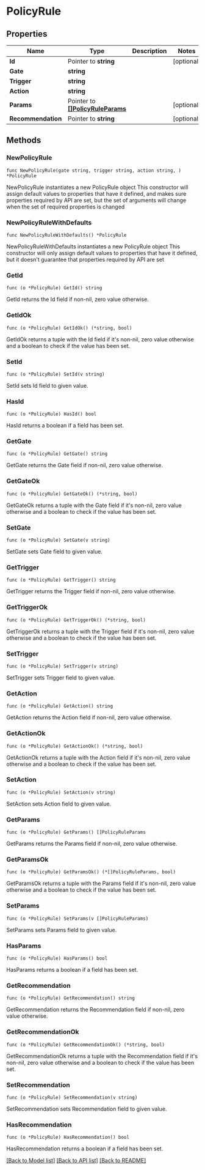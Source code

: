 # PolicyRule

## Properties

Name | Type | Description | Notes
------------ | ------------- | ------------- | -------------
**Id** | Pointer to **string** |  | [optional] 
**Gate** | **string** |  | 
**Trigger** | **string** |  | 
**Action** | **string** |  | 
**Params** | Pointer to [**[]PolicyRuleParams**](PolicyRuleParams.md) |  | [optional] 
**Recommendation** | Pointer to **string** |  | [optional] 

## Methods

### NewPolicyRule

`func NewPolicyRule(gate string, trigger string, action string, ) *PolicyRule`

NewPolicyRule instantiates a new PolicyRule object
This constructor will assign default values to properties that have it defined,
and makes sure properties required by API are set, but the set of arguments
will change when the set of required properties is changed

### NewPolicyRuleWithDefaults

`func NewPolicyRuleWithDefaults() *PolicyRule`

NewPolicyRuleWithDefaults instantiates a new PolicyRule object
This constructor will only assign default values to properties that have it defined,
but it doesn't guarantee that properties required by API are set

### GetId

`func (o *PolicyRule) GetId() string`

GetId returns the Id field if non-nil, zero value otherwise.

### GetIdOk

`func (o *PolicyRule) GetIdOk() (*string, bool)`

GetIdOk returns a tuple with the Id field if it's non-nil, zero value otherwise
and a boolean to check if the value has been set.

### SetId

`func (o *PolicyRule) SetId(v string)`

SetId sets Id field to given value.

### HasId

`func (o *PolicyRule) HasId() bool`

HasId returns a boolean if a field has been set.

### GetGate

`func (o *PolicyRule) GetGate() string`

GetGate returns the Gate field if non-nil, zero value otherwise.

### GetGateOk

`func (o *PolicyRule) GetGateOk() (*string, bool)`

GetGateOk returns a tuple with the Gate field if it's non-nil, zero value otherwise
and a boolean to check if the value has been set.

### SetGate

`func (o *PolicyRule) SetGate(v string)`

SetGate sets Gate field to given value.


### GetTrigger

`func (o *PolicyRule) GetTrigger() string`

GetTrigger returns the Trigger field if non-nil, zero value otherwise.

### GetTriggerOk

`func (o *PolicyRule) GetTriggerOk() (*string, bool)`

GetTriggerOk returns a tuple with the Trigger field if it's non-nil, zero value otherwise
and a boolean to check if the value has been set.

### SetTrigger

`func (o *PolicyRule) SetTrigger(v string)`

SetTrigger sets Trigger field to given value.


### GetAction

`func (o *PolicyRule) GetAction() string`

GetAction returns the Action field if non-nil, zero value otherwise.

### GetActionOk

`func (o *PolicyRule) GetActionOk() (*string, bool)`

GetActionOk returns a tuple with the Action field if it's non-nil, zero value otherwise
and a boolean to check if the value has been set.

### SetAction

`func (o *PolicyRule) SetAction(v string)`

SetAction sets Action field to given value.


### GetParams

`func (o *PolicyRule) GetParams() []PolicyRuleParams`

GetParams returns the Params field if non-nil, zero value otherwise.

### GetParamsOk

`func (o *PolicyRule) GetParamsOk() (*[]PolicyRuleParams, bool)`

GetParamsOk returns a tuple with the Params field if it's non-nil, zero value otherwise
and a boolean to check if the value has been set.

### SetParams

`func (o *PolicyRule) SetParams(v []PolicyRuleParams)`

SetParams sets Params field to given value.

### HasParams

`func (o *PolicyRule) HasParams() bool`

HasParams returns a boolean if a field has been set.

### GetRecommendation

`func (o *PolicyRule) GetRecommendation() string`

GetRecommendation returns the Recommendation field if non-nil, zero value otherwise.

### GetRecommendationOk

`func (o *PolicyRule) GetRecommendationOk() (*string, bool)`

GetRecommendationOk returns a tuple with the Recommendation field if it's non-nil, zero value otherwise
and a boolean to check if the value has been set.

### SetRecommendation

`func (o *PolicyRule) SetRecommendation(v string)`

SetRecommendation sets Recommendation field to given value.

### HasRecommendation

`func (o *PolicyRule) HasRecommendation() bool`

HasRecommendation returns a boolean if a field has been set.


[[Back to Model list]](../README.md#documentation-for-models) [[Back to API list]](../README.md#documentation-for-api-endpoints) [[Back to README]](../README.md)


